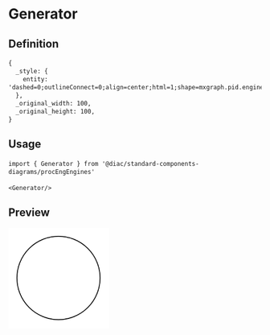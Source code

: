 # Generator

## Definition

```
{
  _style: { 
    entity: 'dashed=0;outlineConnect=0;align=center;html=1;shape=mxgraph.pid.engines.generator;fontSize=45;',
  },
  _original_width: 100,
  _original_height: 100,
}
```

## Usage

```
import { Generator } from '@diac/standard-components-diagrams/procEngEngines'

<Generator/>
```

## Preview

<img src="./generator.png" width="200"/>
